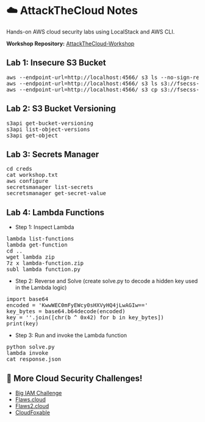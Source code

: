 # ☁️ AttackTheCloud Notes

Hands-on AWS cloud security labs using LocalStack and AWS CLI.

**Workshop Repository:**  [AttackTheCloud-Workshop](https://github.com/QiaoNPC/FSECSS-AttackTheCloud-Workshop.git)


## Lab 1: Insecure S3 Bucket

<pre>
aws --endpoint-url=http://localhost:4566/ s3 ls --no-sign-request
aws --endpoint-url=http://localhost:4566/ s3 ls s3://fsecss-bucket/ --no-sign-request
aws --endpoint-url=http://localhost:4566/ s3 cp s3://fsecss-bucket/flag.txt flag.txt --no-sign-request </pre>

## Lab 2: S3 Bucket Versioning

<pre>
s3api get-bucket-versioning
s3api list-object-versions
s3api get-object </pre>

## Lab 3: Secrets Manager

<pre>
cd creds
cat workshop.txt
aws configure
secretsmanager list-secrets
secretsmanager get-secret-value </pre>

## Lab 4: Lambda Functions

- Step 1: Inspect Lambda
<pre>
lambda list-functions
lambda get-function
cd ..
wget lambda zip
7z x lambda-function.zip
subl lambda_function.py </pre>

- Step 2: Reverse and Solve (create solve.py to decode a hidden key used in the Lambda logic)
<pre>
import base64
encoded = 'KwwWEC0mFyEWcy0sHXVyHQ4jLwAGIw=='
key_bytes = base64.b64decode(encoded)
key = ''.join([chr(b ^ 0x42) for b in key_bytes])
print(key) </pre>

- Step 3: Run and invoke the Lambda function
<pre>
python solve.py
lambda invoke
cat response.json</pre>

## 🎯 More Cloud Security Challenges!

- [Big IAM Challenge](https://bigiamchallenge.com/challenge/1)
- [Flaws.cloud](http://flaws.cloud)
- [Flaws2.cloud](http://flaws2.cloud/)
- [CloudFoxable](https://cloudfoxable.bishopfox.com/challenges)
